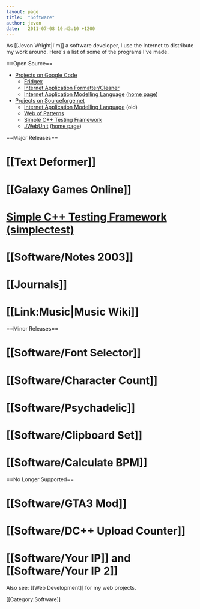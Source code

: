 ```yaml
---
layout: page
title:  "Software"
author: jevon
date:   2011-07-08 10:43:10 +1200
---
```


As [[Jevon Wright|I'm]] a software developer, I use the Internet to distribute my work around. Here's a list of some of the programs I've made.

==Open Source==
<ul><li><a href="http://code.google.com/u/soundasleep/">Projects on Google Code</a>
  <ul><li><a href="http://code.google.com/p/fridgex/">Fridgex</a></li>
  <li><a href="http://code.google.com/p/iacleaner/">Internet Application Formatter/Cleaner</a></li>
  <li><a href="http://code.google.com/p/iaml/">Internet Application Modelling Language</a> (<a href="http://openiaml.org/">home page</a>)</li></ul></li>
<li><a href="http://sourceforge.net/users/jevonwright/">Projects on Sourceforge.net</a>
  <ul><li><a href="http://sourceforge.net/projects/iaml/">Internet Application Modelling Language</a> (old)</li>
  <li><a href="http://sourceforge.net/projects/webofpatterns/">Web of Patterns</a></li>
  <li><a href="http://sourceforge.net/projects/simplectest/">Simple C++ Testing Framework</a></li>
  <li><a href="http://sourceforge.net/projects/jwebunit/">JWebUnit</a> (<a href="http://jwebunit.sourceforge.net">home page</a>)</li></ul></li></ul>

==Major Releases==
# [[Text Deformer]]
# [[Galaxy Games Online]]
# <a href="http://simplectest.sf.net">Simple C++ Testing Framework (simplectest)</a>
# [[Software/Notes 2003]] 
# [[Journals]]
# [[Link:Music|Music Wiki]]

==Minor Releases==
# [[Software/Font Selector]]
# [[Software/Character Count]]
# [[Software/Psychadelic]]
# [[Software/Clipboard Set]]
# [[Software/Calculate BPM]]

==No Longer Supported==
# [[Software/GTA3 Mod]]
# [[Software/DC++ Upload Counter]]
# [[Software/Your IP]] and [[Software/Your IP 2]]

Also see: [[Web Development]] for my web projects.

[[Category:Software]]
